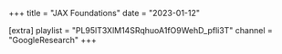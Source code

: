 +++
title = "JAX Foundations"
date = "2023-01-12"

[extra]
playlist = "PL95lT3XlM14SRqhuoA1fO9WehD_pfli3T"
channel = "GoogleResearch"
+++